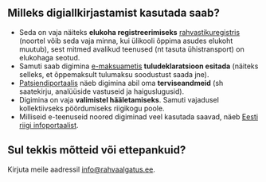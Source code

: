## Milleks digiallkirjastamist kasutada saab?

- Seda on vaja näiteks **elukoha registreerimiseks** [rahvastikuregistris](https://www.rahvastikuregister.ee/) (noortel võib seda vaja minna, kui ülikooli õppima asudes elukoht muutub), sest mitmed avalikud teenused (nt tasuta ühistransport) on elukohaga seotud.
- Samuti saab digimina [e-maksuametis](https://www.emta.ee/et) **tuludeklaratsioon esitada** (näiteks selleks, et õppemaksult tulumaksu soodustust saada jne).
- [Patsiendiportaalis](https://www.digilugu.ee) näeb digimina abil oma **terviseandmeid** (sh saatekirju, analüüside vastuseid ja
haiguslugusid).
- Digimina on vaja **valimistel hääletamiseks**. Samuti vajadusel kollektiivseks pöördumiseks
riigikogu poole.
- Milliseid e-teenuseid noored digiminad veel kasutada saavad, näeb [Eesti riigi infoportaalist](https://www.eesti.ee/et/).

## Sul tekkis mõtteid või ettepankuid?

Kirjuta meile aadressil [info@rahvaalgatus.ee](mailto:info@rahvaalgatus.ee).
